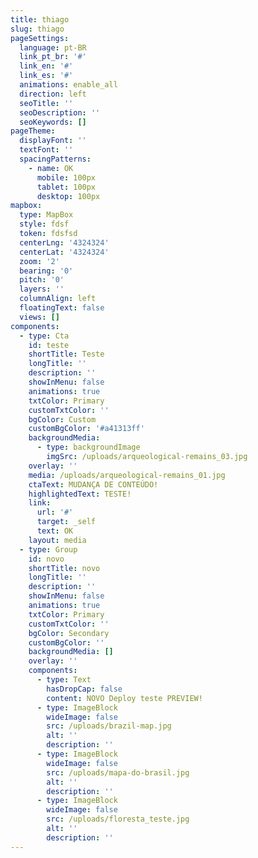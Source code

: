 ```yaml
---
title: thiago
slug: thiago
pageSettings:
  language: pt-BR
  link_pt_br: '#'
  link_en: '#'
  link_es: '#'
  animations: enable_all
  direction: left
  seoTitle: ''
  seoDescription: ''
  seoKeywords: []
pageTheme:
  displayFont: ''
  textFont: ''
  spacingPatterns:
    - name: OK
      mobile: 100px
      tablet: 100px
      desktop: 100px
mapbox:
  type: MapBox
  style: fdsf
  token: fdsfsd
  centerLng: '4324324'
  centerLat: '4324324'
  zoom: '2'
  bearing: '0'
  pitch: '0'
  layers: ''
  columnAlign: left
  floatingText: false
  views: []
components:
  - type: Cta
    id: teste
    shortTitle: Teste
    longTitle: ''
    description: ''
    showInMenu: false
    animations: true
    txtColor: Primary
    customTxtColor: ''
    bgColor: Custom
    customBgColor: '#a41313ff'
    backgroundMedia:
      - type: backgroundImage
        imgSrc: /uploads/arqueological-remains_03.jpg
    overlay: ''
    media: /uploads/arqueological-remains_01.jpg
    ctaText: MUDANÇA DE CONTEÚDO!
    highlightedText: TESTE!
    link:
      url: '#'
      target: _self
      text: OK
    layout: media
  - type: Group
    id: novo
    shortTitle: novo
    longTitle: ''
    description: ''
    showInMenu: false
    animations: true
    txtColor: Primary
    customTxtColor: ''
    bgColor: Secondary
    customBgColor: ''
    backgroundMedia: []
    overlay: ''
    components:
      - type: Text
        hasDropCap: false
        content: NOVO Deploy teste PREVIEW!
      - type: ImageBlock
        wideImage: false
        src: /uploads/brazil-map.jpg
        alt: ''
        description: ''
      - type: ImageBlock
        wideImage: false
        src: /uploads/mapa-do-brasil.jpg
        alt: ''
        description: ''
      - type: ImageBlock
        wideImage: false
        src: /uploads/floresta_teste.jpg
        alt: ''
        description: ''
---
```


